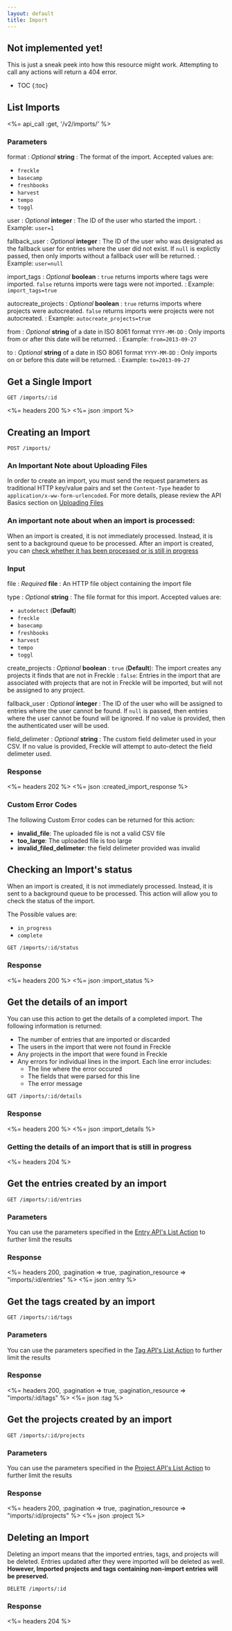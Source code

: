 ```yaml
---
layout: default
title: Import
---
```


<div class="note warning sticky">
  <h2>Not implemented yet!</h2>
  <p>This is just a sneak peek into how this resource might work. Attempting to call any actions will return a 404 error.</p>
</div>

* TOC
{:toc}

## List Imports

<%= api_call :get, '/v2/imports/' %>

### Parameters

format
: *Optional* **string**
: The format of the import. Accepted values are:

  * `freckle`
  * `basecamp`
  * `freshbooks`
  * `harvest`
  * `tempo`
  * `toggl`

user
: *Optional* **integer**
: The ID of the user who started the import.
: Example: `user=1`

fallback_user
: *Optional* **integer**
: The ID of the user who was designated as the fallback user for entries where the user did not exist. If `null` is explictly passed, then only imports without a fallback user will be returned.
: Example: `user=null`

import_tags
: *Optional* **boolean**
: `true` returns imports where tags were imported. `false` returns imports were tags were not imported.
: Example: `import_tags=true`

autocreate_projects
: *Optional* **boolean**
: `true` returns imports where projects were autocreated. `false` returns imports were projects were not autocreated.
: Example: `autocreate_projects=true`

from
: *Optional* **string** of a date in ISO 8061 format `YYYY-MM-DD`
: Only imports from or after this date will be returned.
: Example: `from=2013-09-27`

to
: *Optional* **string** of a date in ISO 8061 format `YYYY-MM-DD`
: Only imports on or before this date will be returned.
: Example: `to=2013-09-27`

## Get a Single Import

~~~
GET /imports/:id
~~~

<%= headers 200 %>
<%= json :import %>

## Creating an Import

~~~
POST /imports/
~~~

### An Important Note about Uploading Files
In order to create an import, you must send the request parameters as traditional HTTP key/value pairs and set the `Content-Type` header to `application/x-ww-form-urlencoded`. For more details, please review the API Basics section on [Uploading Files](/#uploading-files)

### An important note about when an import is processed:

When an import is created, it is not immediately processed. Instead, it is sent to a background queue to be processed. After an import is created, you can [check whether it has been processed or is still in progress](#checking-an-imports-status)

### Input

file
: *Required* **file**
: An HTTP file object containing the import file

type
: *Optional* **string**
: The file format for this import. Accepted values are:

  * `autodetect` (**Default**)
  * `freckle`
  * `basecamp`
  * `freshbooks`
  * `harvest`
  * `tempo`
  * `toggl`

create_projects
: *Optional* **boolean**
: `true` (**Default**): The import creates any projects it finds that are not in Freckle
: `false`: Entries in the import that are associated with projects that are not in Freckle will be imported, but will not be assigned to any project.

fallback_user
: *Optional* **integer**
: The ID of the user who will be assigned to entries where the user cannot be found. If `null` is passed, then entries where the user cannot be found will be ignored. If no value is provided, then the authenticated user will be used.

field_delimeter
: *Optional* **string**
: The custom field delimeter used in your CSV. If no value is provided, Freckle will attempt to auto-detect the field delimeter used.

### Response

<%= headers 202 %>
<%= json :created_import_response %>

### Custom Error Codes

The following Custom Error codes can be returned for this action:

* **invalid_file**: The uploaded file is not a valid CSV file
* **too_large**: The uploaded file is too large
* **invalid_filed_delimeter**: the field delimeter provided was invalid

## Checking an Import's status

When an import is created, it is not immediately processed. Instead, it is sent to a background queue to be processed. This action will allow you to check the status of the import.

The Possible values are:

* `in_progress`
* `complete`

~~~
GET /imports/:id/status
~~~

### Response

<%= headers 200 %>
<%= json :import_status %>

## Get the details of an import

You can use this action to get the details of a completed import. The following information is returned:

* The number of entries that are imported or discarded
* The users in the import that were not found in Freckle
* Any projects in the import that were found in Freckle
* Any errors for individual lines in the import. Each line error includes:
  * The line where the error occured
  * The fields that were parsed for this line
  * The error message

~~~
GET /imports/:id/details
~~~

### Response

<%= headers 200 %>
<%= json :import_details %>

### Getting the details of an import that is still in progress

<%= headers 204 %>

## Get the entries created by an import

~~~
GET /imports/:id/entries
~~~

### Parameters

You can use the parameters specified in the [Entry API's List Action](/entries/index.html#list) to further limit the results

### Response

<%= headers 200, :pagination => true, :pagination_resource => "imports/:id/entries" %>
<%= json :entry %>

## Get the tags created by an import

~~~
GET /imports/:id/tags
~~~

### Parameters

You can use the parameters specified in the [Tag API's List Action](/tags/index.html#list) to further limit the results

### Response

<%= headers 200, :pagination => true, :pagination_resource => "imports/:id/tags" %>
<%= json :tag %>

## Get the projects created by an import

~~~
GET /imports/:id/projects
~~~

### Parameters

You can use the parameters specified in the [Project API's List Action](/projects/index.html#list) to further limit the results

### Response

<%= headers 200, :pagination => true, :pagination_resource => "imports/:id/projects" %>
<%= json :project %>

## Deleting an Import

Deleting an import means that the imported entries, tags, and projects will be deleted. Entries updated after they were imported will be deleted as well. **However, Imported projects and tags containing non-import entries will be preserved.**

~~~
DELETE /imports/:id
~~~

### Response

<%= headers 204 %>
